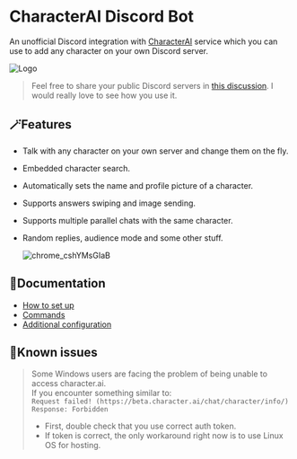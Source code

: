 # CharacterAI Discord Bot
An unofficial Discord integration with [CharacterAI](https://beta.character.ai/) service which you can use to add any character on your own Discord server.

![Logo](https://i.imgur.com/H5hDipp.jpg)

> Feel free to share your public Discord servers in [this discussion](https://github.com/drizzle-mizzle/CharacterAI-Discord-Bot/discussions/22). I would really love to see how you use it.

## 🪄Features
- Talk with any character on your own server and change them on the fly.
- Embedded character search.
- Automatically sets the name and profile picture of a character.
- Supports answers swiping and image sending.
- Supports multiple parallel chats with the same character.
- Random replies, audience mode and some other stuff.

    ![chrome_cshYMsGIaB](https://user-images.githubusercontent.com/55811932/211129383-c7cd4ca2-ceb4-42c5-8449-bc6ce9b2d538.gif)
    
## 📓Documentation
- [How to set up](https://github.com/drizzle-mizzle/CharacterAI-Discord-Bot/wiki/How-to-set-up)
- [Commands](https://github.com/drizzle-mizzle/CharacterAI-Discord-Bot/wiki/Commands)
- [Additional configuration](https://github.com/drizzle-mizzle/CharacterAI-Discord-Bot/wiki/Additional-configuration)

## 🩼Known issues
> Some Windows users are facing the problem of being unable to access character.ai. <br>
> If you encounter something similar to:<br>
> `Request failed! (https://beta.character.ai/chat/character/info/)`<br>
> `Response: Forbidden`
> - First, double check that you use correct auth token.
> - If token is correct, the only workaround right now is to use Linux OS for hosting.
